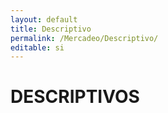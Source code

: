 ```yaml
---
layout: default
title: Descriptivo
permalink: /Mercadeo/Descriptivo/
editable: si
---
```


# DESCRIPTIVOS

